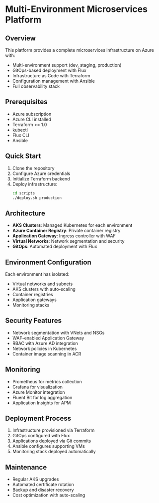 # Multi-Environment Microservices Platform

## Overview
This platform provides a complete microservices infrastructure on Azure with:
- Multi-environment support (dev, staging, production)
- GitOps-based deployment with Flux
- Infrastructure as Code with Terraform
- Configuration management with Ansible
- Full observability stack

## Prerequisites
- Azure subscription
- Azure CLI installed
- Terraform >= 1.0
- kubectl
- Flux CLI
- Ansible

## Quick Start

1. Clone the repository
2. Configure Azure credentials
3. Initialize Terraform backend
4. Deploy infrastructure:
   ```bash
   cd scripts
   ./deploy.sh production
   ```

## Architecture
- **AKS Clusters**: Managed Kubernetes for each environment
- **Azure Container Registry**: Private container registry
- **Application Gateway**: Ingress controller with WAF
- **Virtual Networks**: Network segmentation and security
- **GitOps**: Automated deployment with Flux

## Environment Configuration
Each environment has isolated:
- Virtual networks and subnets
- AKS clusters with auto-scaling
- Container registries
- Application gateways
- Monitoring stacks

## Security Features
- Network segmentation with VNets and NSGs
- WAF-enabled Application Gateway
- RBAC with Azure AD integration
- Network policies in Kubernetes
- Container image scanning in ACR

## Monitoring
- Prometheus for metrics collection
- Grafana for visualization
- Azure Monitor integration
- Fluent Bit for log aggregation
- Application Insights for APM

## Deployment Process
1. Infrastructure provisioned via Terraform
2. GitOps configured with Flux
3. Applications deployed via Git commits
4. Ansible configures supporting VMs
5. Monitoring stack deployed automatically

## Maintenance
- Regular AKS upgrades
- Automated certificate rotation
- Backup and disaster recovery
- Cost optimization with auto-scaling
